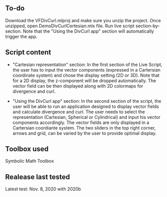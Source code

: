 ## To-do
Download the VFDivCurl.mlproj and make sure you unzip the project. Once unzipped, open DemoDivCurlCertesian.mlx file. Run live script section-by-section. Note that the "Using the DivCurl app" section will automatically trigger the app.  

## Script content

- "Cartesian representation" section: In the first section of the Live Script, the user has to input the vector components (expressed in a Cartersian coordinate system) and chose the display setting (2D or 3D). Note that for a 2D display, the z-component will be dropped automatically. 
The vector field can be then displayed along with 2D colormaps for divergence and curl.

- "Using the DivCurl app" section: In the second section of the script, the user will be able to run an application designed to display vector fields and calculate divergence and curl. The user needs to select the representation (Cartesian, Spherical or Cylindrical) and input his vector components accordingly. The vector fields are only displayed in a Cartersian coordiante system. The two sliders in the top right corner, arrows and grid, can be varied by the user to provide optimal display.  

## Toolbox used
Symbolic Math Toolbox

## Realease last tested
Latest test: Nov. 8, 2020 with 2020b 
